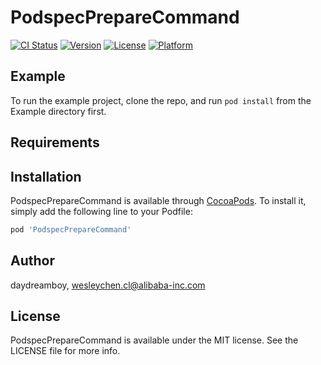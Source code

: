 # PodspecPrepareCommand

[![CI Status](http://img.shields.io/travis/daydreamboy/PodspecPrepareCommand.svg?style=flat)](https://travis-ci.org/daydreamboy/PodspecPrepareCommand)
[![Version](https://img.shields.io/cocoapods/v/PodspecPrepareCommand.svg?style=flat)](http://cocoapods.org/pods/PodspecPrepareCommand)
[![License](https://img.shields.io/cocoapods/l/PodspecPrepareCommand.svg?style=flat)](http://cocoapods.org/pods/PodspecPrepareCommand)
[![Platform](https://img.shields.io/cocoapods/p/PodspecPrepareCommand.svg?style=flat)](http://cocoapods.org/pods/PodspecPrepareCommand)

## Example

To run the example project, clone the repo, and run `pod install` from the Example directory first.

## Requirements

## Installation

PodspecPrepareCommand is available through [CocoaPods](http://cocoapods.org). To install
it, simply add the following line to your Podfile:

```ruby
pod 'PodspecPrepareCommand'
```

## Author

daydreamboy, wesleychen.cl@alibaba-inc.com

## License

PodspecPrepareCommand is available under the MIT license. See the LICENSE file for more info.
